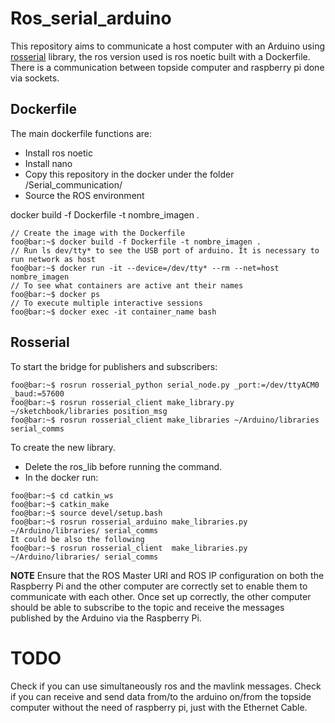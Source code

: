 # Ros_serial_arduino

This repository aims to communicate a host computer with an Arduino using [rosserial](http://wiki.ros.org/rosserial_arduino/Tutorials) library, the ros version used is ros noetic built with a Dockerfile.
There is a communication between topside computer and raspberry pi done via sockets.

## Dockerfile

The main dockerfile functions are:
- Install ros noetic
- Install nano 
- Copy this repository in the docker under the folder /Serial_communication/
- Source the ROS environment

docker build -f Dockerfile -t nombre_imagen .

```console
// Create the image with the Dockerfile
foo@bar:~$ docker build -f Dockerfile -t nombre_imagen .  
// Run ls dev/tty* to see the USB port of arduino. It is necessary to run network as host
foo@bar:~$ docker run -it --device=/dev/tty* --rm --net=host nombre_imagen  
// To see what containers are active ant their names
foo@bar:~$ docker ps
// To execute multiple interactive sessions
foo@bar:~$ docker exec -it container_name bash
```
## Rosserial

To start the bridge for publishers and subscribers:

```console
foo@bar:~$ rosrun rosserial_python serial_node.py _port:=/dev/ttyACM0 _baud:=57600
foo@bar:~$ rosrun rosserial_client make_library.py ~/sketchbook/libraries position_msg
foo@bar:~$ rosrun rosserial_client make_libraries ~/Arduino/libraries serial_comms
```
To create the new library.
- Delete the ros_lib before running the command.
- In the docker run:
```console
foo@bar:~$ cd catkin_ws
foo@bar:~$ catkin_make
foo@bar:~$ source devel/setup.bash
foo@bar:~$ rosrun rosserial_arduino make_libraries.py ~/Arduino/libraries/ serial_comms
It could be also the following 
foo@bar:~$ rosrun rosserial_client  make_libraries.py ~/Arduino/libraries/ serial_comms
```
**NOTE**
Ensure that the ROS Master URI and ROS IP configuration on both the Raspberry Pi and the other computer are correctly set to enable them to communicate with each other. 
Once set up correctly, the other computer should be able to subscribe to the topic and receive the messages published by the Arduino via the Raspberry Pi.

# TODO
Check if you can use simultaneously ros and the mavlink messages. Check if you can receive and send data from/to the arduino on/from the topside computer without the need of raspberry pi, just with the Ethernet Cable. 
